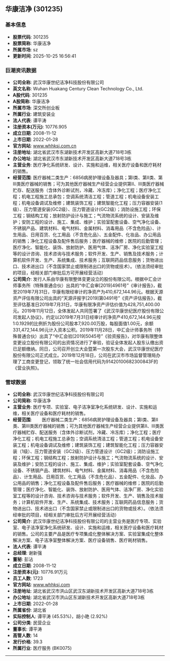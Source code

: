 ## 华康洁净 (301235)

### 基本信息

- **股票代码**: 301235
- **股票简称**: 华康洁净
- **所属市场**: sz
- **更新时间**: 2025-10-25 16:56:41

### 巨潮资讯数据

- **公司全称**: 武汉华康世纪洁净科技股份有限公司
- **英文名称**: Wuhan Huakang Century Clean Technology Co., Ltd.
- **A股代码**: 301235
- **A股简称**: 华康洁净
- **所属市场**: 深交所创业板
- **所属行业**: 建筑安装业
- **法人代表**: 谭平涛
- **注册资本(万元)**: 10776.905
- **成立日期**: 2008-11-12
- **上市日期**: 2022-01-28
- **官方网站**: www.whhksj.com.cn
- **注册地址**: 湖北省武汉市东湖新技术开发区高新大道718号3栋
- **办公地址**: 湖北省武汉市东湖新技术开发区高新大道718号3栋
- **主营业务**: 医疗净化系统研发、设计、实施和运维，相关医疗设备和医疗耗材的销售。
- **经营范围**: 医疗器械二类生产：6856病房护理设备及器具；第Ⅰ类、第Ⅱ类、第Ⅲ类医疗器械的销售；可为其他医疗器械生产经营企业提供第Ⅱ、Ⅲ类医疗器械贮存、配送服务（含体外诊断试剂，冷藏、冷冻库）；净化工程；医疗净化工程；机电工程施工总承包；空调系统清洁工程；管道工程；机电设备安装工程；机电设备调试及维修；建筑装饰工程；建筑智能化工程；压力容器安装(1级）、压力管道安装(GC2级）、压力管道设计(GC2级）；消防设施工程；环保工程；钢结构工程；放射防护设计与施工；气流物流系统的设计、安装及维护；安防工程的设计、施工、集成、维护；实验室配套设备、空气净化设备、不锈钢产品、建筑材料、电气材料、金属材料、消毒用品（不含危险品）、计生用品、日用百货、化工用品（不含危化品）、五金配件、化妆品、办公用品的销售；净化工程设备及配件售后服务；医疗器械的维修；医院的后勤管理；医疗净化、智能化、装饰、放射防护、医用气体、洁净厂房、净化实验室工程等的设计咨询、技术咨询与技术服务；软件开发、生产、销售及技术服务；计算机软件开发、生产、系统集成、技术服务；互联网药品信息服务；货物进出口、技术进出口（不含国家禁止或限制进出口的货物或技术）。（依法须经审批的项目，经相关部门审批后方可开展经营活动）
- **公司简介**: 发行人系由华康有限整体变更设立的股份有限公司。根据中汇会计师事务所（特殊普通合伙）出具的“中汇会审[2019]4961号”《审计报告》，截至2019年7月31日，华康有限经审计的净资产为410,672,144.96元。根据天源资产评估有限公司出具的“天源评报字[2019]第0491号”《资产评估报告》，截至评估基准日2019年7月31日，华康有限净资产评估价值为428,751,400.00元。2019年11月12日，全体发起人共同签署了《武汉华康世纪医疗股份有限公司发起人协议》，约定以2019年7月31日经审计的净资产410,672,144.96元按1:0.1929的比例折为股份公司股本7,920.00万股，每股面值1.00元，余额331,472,144.96元计入资本公积。2019年11月28日，中汇会计师事务所（特殊普通合伙）出具了“中汇会验[2019]5045号”《验资报告》，对华康有限整体变更设立股份有限公司的出资情况进行了审验，验证全体发起人股东认缴出资已足额缴纳。同日，公司召开创立大会暨第一次股东大会，武汉华康世纪医疗股份有限公司正式成立。2019年12月18日，公司在武汉市市场监督管理局办理了工商变更登记，领取了统一社会信用代码为91420100682300843F的《营业执照》。

### 雪球数据

- **公司全称**: 武汉华康世纪洁净科技股份有限公司
- **公司简称**: 华康洁净
- **主营业务**: 医疗专项、实验室、电子洁净室净化系统研发、设计、实施和运维，相关医疗设备和医疗耗材的销售。
- **经营范围**: 　　医疗器械二类生产：6856病房护理设备及器具；第Ⅰ类、第Ⅱ类、第Ⅲ类医疗器械的销售；可为其他医疗器械生产经营企业提供第Ⅱ、Ⅲ类医疗器械贮存、配送服务（含体外诊断试剂，冷藏、冷冻库）；净化工程；医疗净化工程；机电工程施工总承包；空调系统清洁工程；管道工程；机电设备安装工程；机电设备调试及维修；建筑装饰工程；建筑智能化工程；压力容器安装（1级）、压力管道安装（GC2级）、压力管道设计（GC2级）；消防设施工程；环保工程；钢结构工程；放射防护设计与施工；气流物流系统的设计、安装及维护；安防工程的设计、施工、集成、维护；实验室配套设备、空气净化设备、不锈钢产品、建筑材料、电气材料、金属材料、消毒用品（不含危险品）、计生用品、日用百货、化工用品（不含危化品）、五金配件、化妆品、办公用品的销售；净化工程设备及配件售后服务；医疗器械的维修；医院的后勤管理；医疗净化、智能化、装饰、放射防护、医用气体、洁净厂房、净化实验室工程等的设计咨询、技术咨询与技术服务；软件开发、生产、销售及技术服务；计算机软件开发、生产、系统集成、技术服务；互联网药品信息服务；货物进出口、技术进出口（不含国家禁止或限制进出口的货物或技术）。（依法须经审批的项目，经相关部门审批后方可开展经营活动）
- **公司简介**: 武汉华康世纪洁净科技股份有限公司的主营业务是医疗专项、实验室、电子洁净室净化系统研发、设计、实施和运维，相关医疗设备和医疗耗材的销售。公司的主要产品是医疗专项集成化整体解决方案、实验室集成化整体解决方案、电子洁净室整体解决方案、医疗设备销售、医疗耗材销售。
- **法人代表**: 谭平涛
- **总经理**: 谢新强
- **董秘**: 彭沾
- **成立日期**: 2008-11-12
- **注册资本(元)**: 10776.91万元
- **员工人数**: 1723
- **官方网站**: www.whhksj.com
- **注册地址**: 湖北省武汉市洪山区武汉东湖新技术开发区高新大道718号3栋
- **办公地址**: 湖北省武汉市洪山区东湖新技术开发区高新大道718号3栋
- **上市日期**: 2022-01-28
- **所属省份**: 湖北省
- **实际控制人**: 谭平涛 (45.53%)，胡小艳 (2.92%)
- **公司分类**: 民营企业
- **董事长**: 谭平涛
- **高管人数**: 14
- **发行价格**: 39.3
- **所属行业**: 医疗服务 (BK0075)

---
